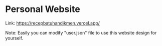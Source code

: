 # Personal Website

Link: https://recepbatuhandikmen.vercel.app/

Note: Easily you can modify "user.json" file to use this website design for yourself.


